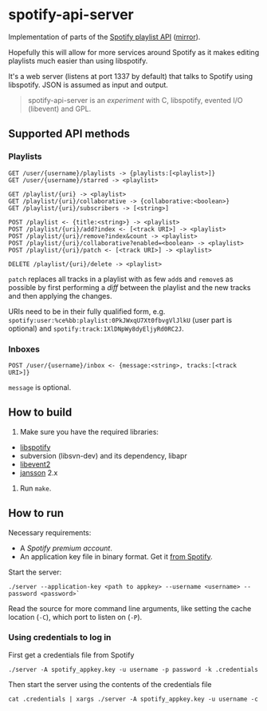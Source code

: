 # spotify-api-server

Implementation of parts of the [Spotify playlist API](https://github.com/spotify/playlist-api)
([mirror](https://github.com/liesen/playlist-api)).

Hopefully this will allow for more services around Spotify as it makes editing
playlists much easier than using libspotify.

It's a web server (listens at port 1337 by default) that talks to Spotify using
libspotify. JSON is assumed as input and output.

> spotify-api-server is an *experiment* with C, libspotify, evented I/O (libevent)
and GPL.

## Supported API methods

### Playlists

    GET /user/{username}/playlists -> {playlists:[<playlist>]}
    GET /user/{username}/starred -> <playlist>

    GET /playlist/{uri} -> <playlist>
    GET /playlist/{uri}/collaborative -> {collaborative:<boolean>}
    GET /playlist/{uri}/subscribers -> [<string>]

    POST /playlist <- {title:<string>} -> <playlist>
    POST /playlist/{uri}/add?index <- [<track URI>] -> <playlist>
    POST /playlist/{uri}/remove?index&count -> <playlist>
    POST /playlist/{uri}/collaborative?enabled=<boolean> -> <playlist>
    POST /playlist/{uri}/patch <- [<track URI>] -> <playlist>

    DELETE /playlist/{uri}/delete -> <playlist>


`patch` replaces all tracks in a playlist with as few `add`s and `remove`s as
possible by first performing a *diff* between the playlist and the new
tracks and then applying the changes.

URIs need to be in their fully qualified form, e.g.
`spotify:user:%ce%bb:playlist:0PkJWxqU7Xt0fbvgVlJlkU` (user part is optional)
and `spotify:track:1XlDNpWy8dyEljyRd0RC2J`.

### Inboxes

    POST /user/{username}/inbox <- {message:<string>, tracks:[<track URI>]}

`message` is optional.

## How to build

1. Make sure you have the required libraries:
 * [libspotify](http://developer.spotify.com/en/libspotify/)
 * subversion (libsvn-dev) and its dependency, libapr
 * [libevent2](http://monkey.org/~provos/libevent/)
 * [jansson](http://www.digip.org/jansson/) 2.x
1. Run `make`.

## How to run

Necessary requirements:

* A *Spotify premium account*.
* An application key file in binary format. Get it [from Spotify](https://developer.spotify.com/technologies/libspotify/keys/).

Start the server:

    ./server --application-key <path to appkey> --username <username> --password <password>`

Read the source for more command line arguments, like setting the cache location
(`-C`), which port to listen on (`-P`).

### Using credentials to log in

First get a credentials file from Spotify

    ./server -A spotify_appkey.key -u username -p password -k .credentials

Then start the server using the contents of the credentials file

    cat .credentials | xargs ./server -A spotify_appkey.key -u username -c
